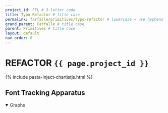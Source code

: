 ```yaml
---
project_id: FFL # 3-letter code
title: Typo Refactor # title case
permalink: farfalle/primitives/typo-refactor # lowercase + use hyphens › https://tinyurl.com/27kmc4rb
grand_parent: Farfalle # title case
parent: Primitives # title case
layout: default
nav_order: 0
---
```

<script type="module">
  document.getElementsByTagName('body')[0].setAttribute('data-pasta-project-id', '{{ page.project_id }}');
  import { tokens } from '{{site.baseurl}}/assets/projects/{{ page.project_id }}/tokens/tokens.js';
  window.tokens = tokens;
</script>

<!-- ↑↑ attach variable to window
https://stackoverflow.com/a/11149036 -->


# REFACTOR `{{ page.project_id }}`


{% include pasta-inject-chartistjs.html %}

<script type="text/javascript" src="{{site.baseurl}}/assets/js/pasta-typo-refactor.js" defer></script>

<section class="apparatus" markdown="1" data-apparatus="typo-tracking" data-typo-id="AppleNY">

## Font Tracking Apparatus
  <details open>
    <summary>Graphs</summary>
    <div class="flex-1_1-cols">
      <div>
        <div class="ct-chart ct-minor-third typo-tracking-graph-left" id="typo_tracking_typo_name_1"></div>
      </div>
      <div>
        <div class="ct-chart ct-minor-third typo-tracking-graph-left" id="typo_tracking_typo_name_2"></div>
      </div>
    </div>
  </details>
  <div class="typo-tracking_table" id="typo_tracking_table"></div>

</section>
